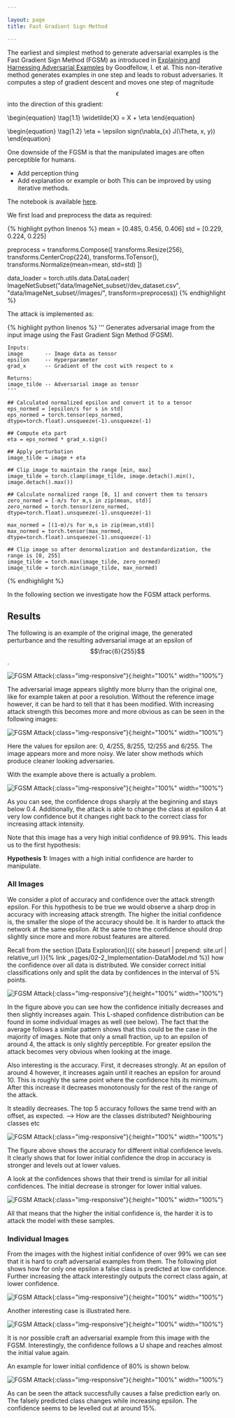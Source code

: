 ```yaml
---

layout: page
title: Fast Gradient Sign Method

---
```


The earliest and simplest method to generate adversarial examples is the Fast Gradient Sign Method (FGSM) as introduced in [Explaining and Harnessing Adversarial Examples](http://arxiv.org/abs/1607.02533) by Goodfellow, I. et al. This non-iterative method generates examples in one step and leads to robust adversaries. It computes a step of gradient descent and moves one step of magnitude $$\epsilon$$ into the direction of this gradient:

\begin{equation}
\tag{1.1}
\widetilde{X} = X + \eta
\end{equation}

\begin{equation}
\tag{1.2}
\eta = \epsilon sign(\nabla_{x} J(\Theta, x, y))
\end{equation}

One downside of the FGSM is that the manipulated images are often perceptible for humans. 
+ Add perception thing
+ Add explanation or example or both
This can be improved by using iterative methods.

The notebook is available <a id="raw-url" href="https://raw.githubusercontent.com/daved01/Adversarial_Examples/master/01_Fast-Gradient-Sign-Method.ipynb" download>here</a>.

We first load and preprocess the data as required:

{% highlight python linenos %}
mean = [0.485, 0.456, 0.406]
std = [0.229, 0.224, 0.225]   

preprocess = transforms.Compose([
        transforms.Resize(256),
        transforms.CenterCrop(224),
        transforms.ToTensor(),
        transforms.Normalize(mean=mean, std=std)
    ])

data_loader = torch.utils.data.DataLoader(
    ImageNetSubset("data/ImageNet_subset//dev_dataset.csv", "data/ImageNet_subset//images/", transform=preprocess))
{% endhighlight %}


The attack is implemented as:

{% highlight python linenos %}
'''
    Generates adversarial image from the input image using the Fast Gradient Sign Method (FGSM).
    
    Inputs:
    image       -- Image data as tensor
    epsilon     -- Hyperparameter
    grad_x      -- Gradient of the cost with respect to x
    
    Returns:
    image_tilde -- Adversarial image as tensor
    '''
    
    ## Calculated normalized epsilon and convert it to a tensor
    eps_normed = [epsilon/s for s in std]
    eps_normed = torch.tensor(eps_normed, dtype=torch.float).unsqueeze(-1).unsqueeze(-1)
    
    ## Compute eta part
    eta = eps_normed * grad_x.sign()
    
    ## Apply perturbation
    image_tilde = image + eta    
    
    ## Clip image to maintain the range [min, max]
    image_tilde = torch.clamp(image_tilde, image.detach().min(), image.detach().max())
    
    ## Calculate normalized range [0, 1] and convert them to tensors
    zero_normed = [-m/s for m,s in zip(mean, std)]
    zero_normed = torch.tensor(zero_normed, dtype=torch.float).unsqueeze(-1).unsqueeze(-1)
    
    max_normed = [(1-m)/s for m,s in zip(mean,std)]
    max_normed = torch.tensor(max_normed, dtype=torch.float).unsqueeze(-1).unsqueeze(-1)
    
    ## Clip image so after denormalization and destandardization, the range is [0, 255]
    image_tilde = torch.max(image_tilde, zero_normed)
    image_tilde = torch.min(image_tilde, max_normed)
{% endhighlight %}

In the following section we investigate how the FGSM attack performs.

## Results

The following is an example of the original image, the generated perturbance and the resulting adversarial image at an epsilon of $$\frac{6}{255}$$.

![FGSM Attack](/Adversarial_Examples_GANs/assets/Sample_766.png){:class="img-responsive"}{:height="100%" width="100%"}

The adversarial image appears slightly more blurry than the original one, like for example taken at poor a resolution. Without the reference image however, it can be hard to tell that it has been modified. With increasing attack strength this becomes more and more obvious as can be seen in the following images:

![FGSM Attack](/Adversarial_Examples_GANs/assets/Sample_766_series.png){:class="img-responsive"}{:height="100%" width="100%"}

Here the values for epsilon are: 0, 4/255, 8/255, 12/255 and 6/255. The image appears more and more noisy. We later show methods which produce cleaner looking adversaries.

With the example above there is actually a problem.

![FGSM Attack](/Adversarial_Examples_GANs/assets/Confidence_Levels-Sample766.png){:class="img-responsive"}{:height="100%" width="100%"}

As you can see, the confidence drops sharply at the beginning and stays below 0.4. Additionally, the attack is able to change the class at epsilon 4 at very low confidence but it changes right back to the correct class for increasing attack intensity.

Note that this image has a very high initial confidence of 99.99%. This leads us to the first hypothesis:

**Hypothesis 1:** Images with a high initial confidence are harder to manipulate.

### All Images

We consider a plot of accuracy and confidence over the attack strength epsilon. For this hypothesis to be true we would observe a sharp drop in accuracy with increasing attack strength. The higher the initial confidence is, the smaller the slope of the accuracy should be. It is harder to attack the network at the same epsilon. At the same time the confidence should drop slightly since more and more robust features are altered.

Recall from the section [Data Exploration]({{ site.baseurl | prepend: site.url | relative_url }}{% link _pages/02-2_Implementation-DataModel.md %}) how the confidence over all data is distributed. We consider correct initial classifications only and split the data by confidences in the interval of 5% points.

![FGSM Attack](/Adversarial_Examples_GANs/assets/Adversarial_Examples-FGSM-Confidence_Levels-99.png){:class="img-responsive"}{:height="100%" width="100%"}

In the figure above you can see how the confidence initially decreases and then slightly increases again. This L-shaped confidence distribution can be found in some individual images as well (see below). The fact that the average follows a similar pattern shows that this could be the case in the majority of images. Note that only a small fraction, up to an epsilon of around 4, the attack is only slightly perceptible. For greater epsilon the attack becomes very obvious when looking at the image.

Also interesting is the accuracy. First, it decreases strongly. At an epsilon of around 4 however, it increases again until it reaches an epsilon for around 10. This is roughly the same point where the confidence hits its minimum. After this increase it decreases monotonously for the rest of the range of the attack.

It steadily decreases. The top 5 accuracy follows the same trend with an offset, as expected. ——> How are the classes distributed? Neighbouring classes etc

![FGSM Attack](/Adversarial_Examples_GANs/assets/Adversarial-Examples-FGSM-Confidence_Levels-Accuracies.png){:class="img-responsive"}{:height="100%" width="100%"}

The figure above shows the accuracy for different initial confidence levels. It clearly shows that for lower initial confidence the drop in accuracy is stronger and levels out at lower values.

A look at the confidences shows that their trend is similar for all initial confidences. The initial decrease is stronger for lower initial values.

![FGSM Attack](/Adversarial_Examples_GANs/assets/Adversarial-Examples-FGSM-Confidence_Levels-Confidences.png){:class="img-responsive"}{:height="100%" width="100%"}

All that means that the higher the initial confidence is, the harder it is to attack the model with these samples.

### Individual Images

From the images with the highest initial confidence of over 99% we can see that it is hard to craft adversarial examples from them.
The following plot shows how for only one epsilon a false class is predicted at low confidence. Further increasing the attack interestingly outputs the correct class again, at lower confidence.

![FGSM Attack](/Adversarial_Examples_GANs/assets/Confidence_Levels-Sample766.png){:class="img-responsive"}{:height="100%" width="100%"}

Another interesting case is illustrated here.

![FGSM Attack](/Adversarial_Examples_GANs/assets/Confidence_Levels-Sample132.png){:class="img-responsive"}{:height="100%" width="100%"}

It is nor possible craft an adversarial example from this image with the FGSM. Interestingly, the confidence follows a U shape and reaches almost the initial value again.

An example for lower initial confidence of 80% is shown below.

![FGSM Attack](/Adversarial_Examples_GANs/assets/Confidence_Levels-Sample528.png){:class="img-responsive"}{:height="100%" width="100%"}

As can be seen the attack successfully causes a false prediction early on. The falsely predicted class changes while increasing epsilon. The confidence seems to be levelled out at around 15%.
